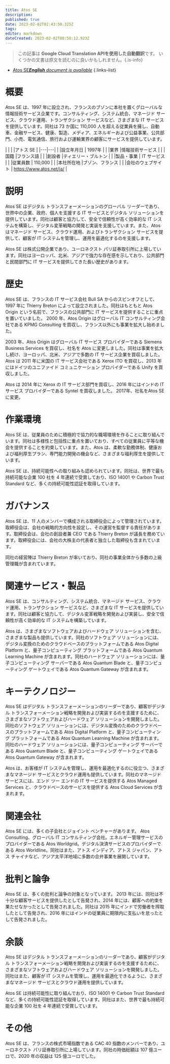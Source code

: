 ```yaml
---
title: Atos SE
description: 
published: true
date: 2023-02-02T02:43:50.325Z
tags: 
editor: markdown
dateCreated: 2023-02-02T00:58:12.923Z
---
```


> この記事は **Google Cloud Translation APIを使用した自動翻訳**です。
いくつかの文書は原文を読むのに良いかもしれません。{.is-info}



- [Atos SE***English** document is available*](/en/Knowledge-base/Dictionary/Company/atos-se)
{.links-list}


# 概要
Atos SE は、1997 年に設立され、フランスのブゾンに本社を置くグローバルな情報技術サービス企業です。コンサルティング、システム統合、マネージド サービス、クラウド運用、トランザクション サービスなど、さまざまな IT サービスを提供しています。同社は 73 か国に 110,000 人を超える従業員を擁し、自動車、金融サービス、健康、製造、メディア、エネルギーおよび公益事業、公共部門、小売、電気通信、旅行および運輸業界の顧客にサービスを提供しています。

| | | |アトス SE |
|---|---|
| |設立年月日 | 1997年 |
| |業界 |情報技術サービス |
| |国籍 |フランス語 |
| |創設者 |ティエリー・ブルトン |
| |製品・事業 | IT サービス |
| |従業員数 | 110,000 |
| |本社所在地 |ブゾン、フランス |
| |会社のウェブサイト | https://www.atos.net/ja/ |

# 説明
Atos SE はデジタル トランスフォーメーションのグローバル リーダーであり、世界中の企業、政府、個人を支援する IT サービスとデジタル ソリューションを提供しています。同社は顧客と協力して、安全で信頼性が高く効率的な IT システムを構築し、デジタル変革戦略の開発と実装を支援しています。また、Atos はマネージド サービス、クラウド運用、およびトランザクション サービスを提供して、顧客が IT システムを管理し、運用を最適化するのを支援します。

Atos SE は株式公開企業であり、ユーロネクスト パリ証券取引所に上場しています。同社はヨーロッパ、北米、アジアで強力な存在感を示しており、公共部門と民間部門に IT サービスを提供してきた長い歴史があります。

# 歴史
Atos SE は、フランスの IT サービス会社 Bull SA からのスピンオフとして、1997 年に Thierry Breton によって設立されました。同社はもともと Atos Origin という名前で、フランスの公共部門に IT サービスを提供することに重点を置いていました。 2000 年、Atos Origin はグローバル IT コンサルティング会社である KPMG Consulting を買収し、フランス以外にも事業を拡大し始めました。

2003 年、Atos Origin はグローバル IT サービス プロバイダーである Siemens Business Services を買収し、社名を Atos に変更しました。同社は事業を拡大し続け、ヨーロッパ、北米、アジアで多数の IT サービス企業を買収しました。 Atos は 2011 年に米国の IT サービス会社である Xerox ITO を買収し、2013 年にはドイツのユニファイド コミュニケーション プロバイダーである Unify を買収しました。

Atos は 2014 年に Xerox の IT サービス部門を買収し、2016 年にはインドの IT サービス プロバイダーである Syntel を買収しました。 2017年、社名をAtos SEに変更。

# 作業環境
Atos SE は、従業員のために積極的で協力的な職場環境を作ることに取り組んでいます。同社は多様性と包括性に重点を置いており、すべての従業員に平等な機会を提供することを約束しています。また、Atos は、柔軟な勤務体制、健康および福利厚生プラン、専門能力開発の機会など、さまざまな福利厚生を提供しています。

Atos SE は、持続可能性への取り組みも認められています。同社は、世界で最も持続可能な企業 100 社を 4 年連続で受賞しており、ISO 14001 や Carbon Trust Standard など、多くの持続可能性認証を取得しています。

# ガバナンス
Atos SE は、11 人のメンバーで構成される取締役会によって管理されています。取締役会は、会社の戦略的方向性を設定し、その運営を監督する責任があります。取締役会は、会社の創設者兼 CEO である Thierry Breton が議長を務めています。取締役会には、会社の大株主の代表者と独立した取締役も含まれています。

同社の経営陣は Thierry Breton が率いており、同社の事業全体から多数の上級管理職が含まれています。

# 関連サービス・製品
Atos SE は、コンサルティング、システム統合、マネージド サービス、クラウド運用、トランザクション サービスなど、さまざまな IT サービスを提供しています。同社は顧客と協力して、デジタル変革戦略を開発および実装し、安全で信頼性が高く効率的な IT システムを構築しています。

Atos は、さまざまなソフトウェアおよびハードウェア ソリューションを含む、さまざまな製品も提供しています。同社のソフトウェア ソリューションには、デジタル変換のためのクラウドベースのプラットフォームである Atos Digital Platform と、量子コンピューティング プラットフォームである Atos Quantum Learning Machine が含まれます。同社のハードウェア ソリューションには、量子コンピューティング サーバーである Atos Quantum Blade と、量子コンピューティング ゲートウェイである Atos Quantum Gateway が含まれます。

# キーテクノロジー
Atos SE はデジタル トランスフォーメーションのリーダーであり、顧客がデジタル トランスフォーメーション戦略を開発および実装するのを支援するために、さまざまなソフトウェアおよびハードウェア ソリューションを開発しました。同社のソフトウェア ソリューションには、デジタル変換のためのクラウドベースのプラットフォームである Atos Digital Platform と、量子コンピューティング プラットフォームである Atos Quantum Learning Machine が含まれます。同社のハードウェア ソリューションには、量子コンピューティング サーバーである Atos Quantum Blade と、量子コンピューティング ゲートウェイである Atos Quantum Gateway が含まれます。

Atos は、お客様が IT システムを管理し、運用を最適化するのに役立つ、さまざまなマネージド サービスとクラウド運用も提供しています。同社のマネージド サービスには、エンド ツー エンドの IT サービスを提供する Atos Managed Services と、クラウドベースのサービスを提供する Atos Cloud Services が含まれます。

# 関連会社
Atos SE には、多くの子会社とジョイント ベンチャーがあります。 Atos Consulting、グローバル IT コンサルティング会社。エネルギー管理サービスのプロバイダーである Atos Worldgrid。デジタル決済サービスのプロバイダーである Atos Worldline。同社はまた、アトス インディア、アトス ジャパン、アトス チャイナなど、アジア太平洋地域に多数の合弁事業を展開しています。

# 批判と論争
Atos SE は、多くの批判と論争の対象となっています。 2013 年には、同社は不十分な顧客サービスを提供したとして告発され、2014 年には、顧客への約束を果たせなかったとして告発されました。同社は 2015 年にインドで労働者を搾取したとして告発され、2016 年にはインドの従業員に期限内に支払いを怠ったとして告発されました。

# 余談
Atos SE はデジタル トランスフォーメーションのリーダーであり、顧客がデジタル トランスフォーメーション戦略を開発および実装するのを支援するために、さまざまなソフトウェアおよびハードウェア ソリューションを開発しました。同社はまた、顧客が IT システムを管理し、運用を最適化できるように、さまざまなマネージド サービスとクラウド運用を提供しています。

Atos SE は持続可能性に取り組んでおり、ISO 14001 や Carbon Trust Standard など、多くの持続可能性認証を取得しています。同社はまた、世界で最も持続可能な企業 100 社を 4 年連続で受賞しています。

# その他
Atos SE は、フランスの株式市場指数である CAC 40 指数のメンバーであり、ユーロネクスト パリ証券取引所に上場しています。同社の時価総額は 107 億ユーロで、2020 年の収益は 125 億ユーロでした。